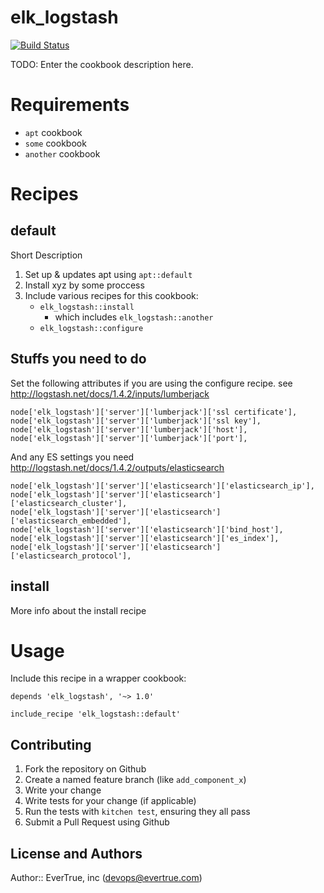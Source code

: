 # elk_logstash

[![Build Status](https://travis-ci.org/evertrue/elk_logstash-cookbook.svg)](https://travis-ci.org/evertrue/elk_logstash-cookbook)

TODO: Enter the cookbook description here.

# Requirements

* `apt` cookbook
* `some` cookbook
* `another` cookbook


# Recipes

## default

Short Description

1. Set up & updates apt using `apt::default`
2. Install xyz by some proccess
3. Include various recipes for this cookbook:
    * `elk_logstash::install`
        - which includes `elk_logstash::another`
    * `elk_logstash::configure`


## Stuffs you need to do

Set the following attributes if you are using the configure recipe. see http://logstash.net/docs/1.4.2/inputs/lumberjack

```
node['elk_logstash']['server']['lumberjack']['ssl certificate'],
node['elk_logstash']['server']['lumberjack']['ssl key'],
node['elk_logstash']['server']['lumberjack']['host'],
node['elk_logstash']['server']['lumberjack']['port'],
```

And any ES settings you need http://logstash.net/docs/1.4.2/outputs/elasticsearch

```
node['elk_logstash']['server']['elasticsearch']['elasticsearch_ip'],
node['elk_logstash']['server']['elasticsearch']['elasticsearch_cluster'],
node['elk_logstash']['server']['elasticsearch']['elasticsearch_embedded'],
node['elk_logstash']['server']['elasticsearch']['bind_host'],
node['elk_logstash']['server']['elasticsearch']['es_index'],
node['elk_logstash']['server']['elasticsearch']['elasticsearch_protocol'],
```

## install

More info about the install recipe

# Usage

Include this recipe in a wrapper cookbook:

```
depends 'elk_logstash', '~> 1.0'
```

```
include_recipe 'elk_logstash::default'
```

## Contributing

1. Fork the repository on Github
2. Create a named feature branch (like `add_component_x`)
3. Write your change
4. Write tests for your change (if applicable)
5. Run the tests with `kitchen test`, ensuring they all pass
6. Submit a Pull Request using Github

## License and Authors

Author:: EverTrue, inc (devops@evertrue.com)
